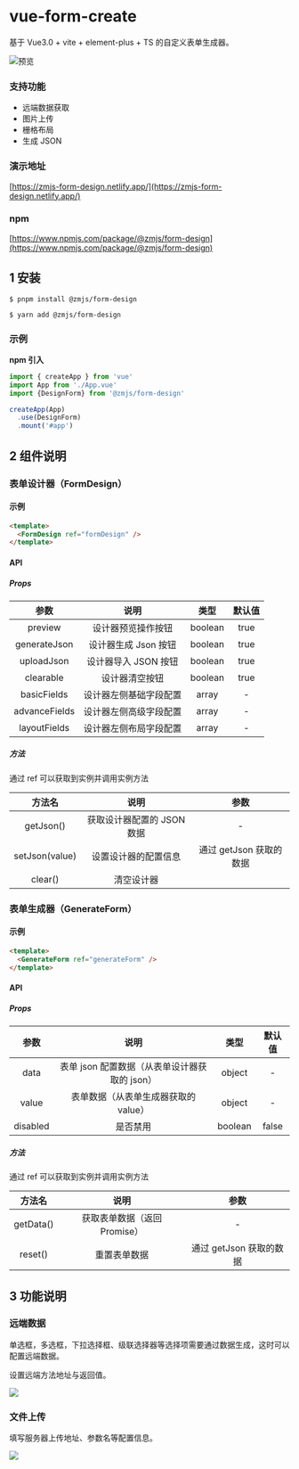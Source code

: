 # vue-form-create

基于 Vue3.0 + vite + element-plus + TS 的自定义表单生成器。

![预览](https://user-images.githubusercontent.com/32807958/163714729-de4ce227-0651-4637-8cd0-b0491179c449.png)

### 支持功能

- 远端数据获取
- 图片上传
- 栅格布局
- 生成 JSON

### 演示地址

[https://zmjs-form-design.netlify.app/](https://zmjs-form-design.netlify.app/)

### npm

[https://www.npmjs.com/package/@zmjs/form-design](https://www.npmjs.com/package/@zmjs/form-design)

## 1 安装

```shell
$ pnpm install @zmjs/form-design
```

```shell
$ yarn add @zmjs/form-design
```
### 示例

**npm 引入**

```javascript
import { createApp } from 'vue'
import App from './App.vue'
import {DesignForm} from '@zmjs/form-design'

createApp(App)
  .use(DesignForm)
  .mount('#app')
```
## 2 组件说明

### 表单设计器（FormDesign）

#### 示例

```html
<template>
  <FormDesign ref="formDesign" />
</template>
```

#### API

##### Props

|     参数      |          说明          |  类型   | 默认值 |
| :-----------: | :--------------------: | :-----: | :----: |
|    preview    |   设计器预览操作按钮   | boolean |  true  |
| generateJson  |  设计器生成 Json 按钮  | boolean |  true  |
|  uploadJson   |  设计器导入 JSON 按钮  | boolean |  true  |
|   clearable   |     设计器清空按钮     | boolean |  true  |
|  basicFields  | 设计器左侧基础字段配置 |  array  |   -    |
| advanceFields | 设计器左侧高级字段配置 |  array  |   -    |
| layoutFields  | 设计器左侧布局字段配置 |  array  |   -    |

##### 方法

通过 ref 可以获取到实例并调用实例方法

|      方法名       |                说明                |             参数              |
| :---------------: | :--------------------------------: | :---------------------------: |
|     getJson()     |     获取设计器配置的 JSON 数据     |               -               |
|  setJson(value)   |        设置设计器的配置信息        |    通过 getJson 获取的数据    |
|      clear()      |             清空设计器             |                               |

### 表单生成器（GenerateForm）

#### 示例

```html
<template>
  <GenerateForm ref="generateForm" />
</template>
```

#### API

##### Props

|   参数   |                     说明                      |  类型   | 默认值 |
| :------: | :-------------------------------------------: | :-----: | :----: |
|   data   | 表单 json 配置数据（从表单设计器获取的 json） | object  |   -    |
|  value   |     表单数据（从表单生成器获取的 value）      | object  |   -    |
| disabled |                   是否禁用                    | boolean | false  |

##### 方法

通过 ref 可以获取到实例并调用实例方法

|  方法名   |             说明             |          参数           |
| :-------: | :--------------------------: | :---------------------: |
| getData() | 获取表单数据（返回 Promise） |            -            |
|  reset()  |         重置表单数据         | 通过 getJson 获取的数据 |

## 3 功能说明

### 远端数据

单选框，多选框，下拉选择框、级联选择器等选择项需要通过数据生成，这时可以配置远端数据。

设置远端方法地址与返回值。

![](https://ftp.bmp.ovh/imgs/2021/04/63b3a638b9a9d251.png)

### 文件上传

填写服务器上传地址、参数名等配置信息。

![](https://ftp.bmp.ovh/imgs/2021/04/91624bc0a32bad63.png)
